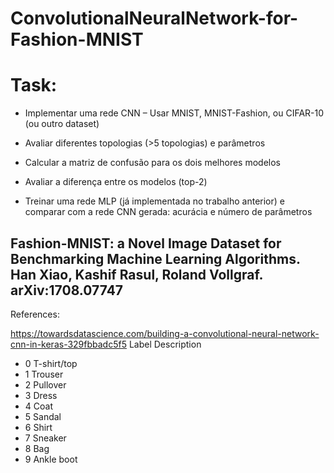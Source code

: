 # ConvolutionalNeuralNetwork-for-Fashion-MNIST

# Task:

* Implementar uma rede CNN
– Usar MNIST, MNIST-Fashion, ou CIFAR-10 (ou outro dataset)

* Avaliar diferentes topologias (>5 topologias) e parâmetros
* Calcular a matriz de confusão para os dois melhores modelos
* Avaliar a diferença entre os modelos (top-2)

* Treinar uma rede MLP (já implementada no trabalho anterior) e
comparar com a rede CNN gerada: acurácia e número de
parâmetros

## Fashion-MNIST: a Novel Image Dataset for Benchmarking Machine Learning Algorithms. Han Xiao, Kashif Rasul, Roland Vollgraf. arXiv:1708.07747

References:

https://towardsdatascience.com/building-a-convolutional-neural-network-cnn-in-keras-329fbbadc5f5
Label Description

* 0 T-shirt/top
* 1 Trouser
* 2 Pullover
* 3 Dress
* 4 Coat
* 5 Sandal
* 6 Shirt
* 7 Sneaker
* 8 Bag
* 9 Ankle boot

